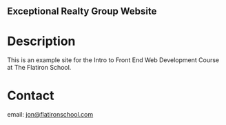 Exceptional Realty Group Website
---

# Description

This is an example site for the Intro to Front End Web Development Course at The Flatiron School. 

# Contact

email: jon@flatironschool.com